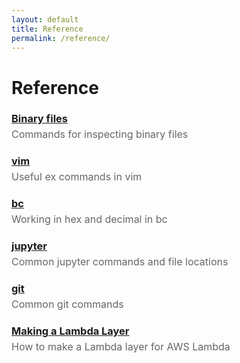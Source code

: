 ```yaml
---
layout: default
title: Reference
permalink: /reference/
---
```


<h1>Reference</h1>

<h3 style="margin-bottom: 0;">
  <a href="/reference/binary-files/">Binary files</a>
</h3>
<p style="margin-top: 5px; color: #666; font-size: 16px;">
  Commands for inspecting binary files
</p>

<h3 style="margin-bottom: 0;">
  <a href="/reference/vim/">vim</a>
</h3>
<p style="margin-top: 5px; color: #666; font-size: 16px;">
  Useful ex commands in vim
</p>

<h3 style="margin-bottom: 0;">
  <a href="/reference/bc/">bc</a>
</h3>
<p style="margin-top: 5px; color: #666; font-size: 16px;">
  Working in hex and decimal in bc
</p>

<h3 style="margin-bottom: 0;">
  <a href="/reference/jupyter/">jupyter</a>
</h3>
<p style="margin-top: 5px; color: #666; font-size: 16px;">
  Common jupyter commands and file locations
</p>

<h3 style="margin-bottom: 0;">
  <a href="/reference/git/">git</a>
</h3>
<p style="margin-top: 5px; color: #666; font-size: 16px;">
  Common git commands
</p>

<h3 style="margin-bottom: 0;">
  <a href="/reference/lambda-layer/">Making a Lambda Layer</a>
</h3>
<p style="margin-top: 5px; color: #666; font-size: 16px;">
  How to make a Lambda layer for AWS Lambda
</p>


